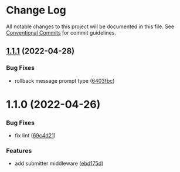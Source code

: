 # Change Log

All notable changes to this project will be documented in this file.
See [Conventional Commits](https://conventionalcommits.org) for commit guidelines.

## [1.1.1](https://github.com/alibaba/dawn/compare/@dawnjs/dn-middleware-submitter@1.1.0...@dawnjs/dn-middleware-submitter@1.1.1) (2022-04-28)

### Bug Fixes

- rollback message prompt type ([6403fbc](https://github.com/alibaba/dawn/commit/6403fbc5d796f2f9a6a5310eb2b1edeea3744a28))

# 1.1.0 (2022-04-26)

### Bug Fixes

- fix lint ([69c4d21](https://github.com/alibaba/dawn/commit/69c4d2155bf2f47ab29d0efad7e7a94c627767de))

### Features

- add submitter middleware ([ebd175d](https://github.com/alibaba/dawn/commit/ebd175d2826fd0bad3001ed8e452eff7fcaefe4e))
